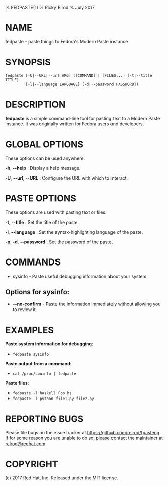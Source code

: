 % FEDPASTE(1)
% Ricky Elrod
% July 2017

# NAME

fedpaste – paste things to Fedora's Modern Paste instance

# SYNOPSIS

```
fedpaste [-U|--URL|--url ARG] ([COMMAND] | [FILES...] [-t|--title TITLE]
	     [-l|--language LANGUAGE] [-d|--password PASSWORD])
```

# DESCRIPTION

**fedpaste** is a simple command-line tool for pasting text to a Modern Paste
instance. It was originally written for Fedora users and developers.

# GLOBAL OPTIONS

These options can be used anywhere.

**-h**, **--help**
:   Display a help message.

**-U**, **--url**, **--URL**
:   Configure the URL with which to interact.

# PASTE OPTIONS

These options are used with pasting text or files.

**-t**, **--title**
:   Set the title of the paste.

**-l**, **--language**
:   Set the syntax-highlighting language of the paste.

**-p**, **-d**, **--password**
:   Set the password of the paste.

# COMMANDS

* sysinfo - Paste useful debugging information about your system.

## Options for sysinfo:
   * **--no-confirm** - Paste the information immediately without allowing you to review it.

# EXAMPLES

**Paste system information for debugging**:

* `fedpaste sysinfo`

**Paste output from a command**:

* `cat /proc/cpuinfo | fedpaste`

**Paste files**:

* `fedpaste -l haskell Foo.hs`
* `fedpaste -l python file1.py file2.py`

# REPORTING BUGS

Please file bugs on the issue tracker at https://github.com/relrod/fpasteng. If
for some reason you are unable to do so, please contact the maintainer at
relrod@redhat.com.

# COPYRIGHT

(c) 2017 Red Hat, Inc.
Released under the MIT license.
